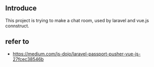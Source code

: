 ## Introduce

This project is trying to make a chat room, used by laravel and vue.js connstruct.

## refer to

- https://medium.com/js-dojo/laravel-passport-pusher-vue-js-27fcec38546b